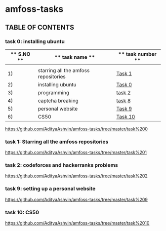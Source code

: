 # amfoss-tasks      
## TABLE OF CONTENTS

### task 0: installing ubuntu

| ** S.NO ** | ** task name ** | ** task number ** |
|------------|-----------------|-------------------|
|            |                 |                   |
|     1)     |starring all the amfoss repositories| [Task 1](https://github.com/AdityaAshvin/amfoss-tasks/tree/master/task%201)|
|     2)     |installing ubuntu | [Task 0]( https://github.com/AdityaAshvin/amfoss-tasks/tree/master/task%200 )|
|     3)     |programming      | [task 2]( ttps://github.com/AdityaAshvin/amfoss-tasks/tree/master/task%202 )|
|     4)     |captcha breaking | [task 8](  )|
|     5)     |personal website | [Task 9](https://github.com/AdityaAshvin/amfoss-tasks/tree/master/task%209 )|
|     6)     | CS50            | [Task 10](https://github.com/AdityaAshvin/amfoss-tasks/tree/master/task%2010 )|


https://github.com/AdityaAshvin/amfoss-tasks/tree/master/task%200

### task 1: Starring all the amfoss repositories

https://github.com/AdityaAshvin/amfoss-tasks/tree/master/task%201

### task 2: codeforces and hackerranks problems

https://github.com/AdityaAshvin/amfoss-tasks/tree/master/task%202

### task 9: setting up a personal website

https://github.com/AdityaAshvin/amfoss-tasks/tree/master/task%209

### task 10: CS50

https://github.com/AdityaAshvin/amfoss-tasks/tree/master/task%2010
